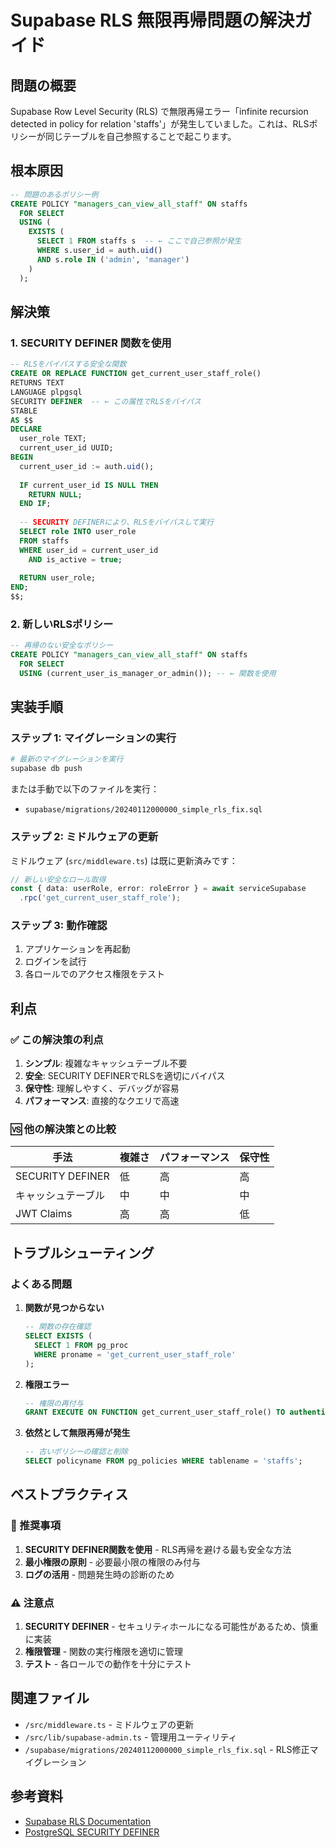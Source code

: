 # Supabase RLS 無限再帰問題の解決ガイド

## 問題の概要

Supabase Row Level Security (RLS) で無限再帰エラー「infinite recursion detected in policy for relation 'staffs'」が発生していました。これは、RLSポリシーが同じテーブルを自己参照することで起こります。

## 根本原因

```sql
-- 問題のあるポリシー例
CREATE POLICY "managers_can_view_all_staff" ON staffs
  FOR SELECT
  USING (
    EXISTS (
      SELECT 1 FROM staffs s  -- ← ここで自己参照が発生
      WHERE s.user_id = auth.uid() 
      AND s.role IN ('admin', 'manager')
    )
  );
```

## 解決策

### 1. SECURITY DEFINER 関数を使用

```sql
-- RLSをバイパスする安全な関数
CREATE OR REPLACE FUNCTION get_current_user_staff_role()
RETURNS TEXT
LANGUAGE plpgsql
SECURITY DEFINER  -- ← この属性でRLSをバイパス
STABLE
AS $$
DECLARE
  user_role TEXT;
  current_user_id UUID;
BEGIN
  current_user_id := auth.uid();
  
  IF current_user_id IS NULL THEN
    RETURN NULL;
  END IF;
  
  -- SECURITY DEFINERにより、RLSをバイパスして実行
  SELECT role INTO user_role
  FROM staffs
  WHERE user_id = current_user_id 
    AND is_active = true;
  
  RETURN user_role;
END;
$$;
```

### 2. 新しいRLSポリシー

```sql
-- 再帰のない安全なポリシー
CREATE POLICY "managers_can_view_all_staff" ON staffs
  FOR SELECT
  USING (current_user_is_manager_or_admin()); -- ← 関数を使用
```

## 実装手順

### ステップ 1: マイグレーションの実行

```bash
# 最新のマイグレーションを実行
supabase db push
```

または手動で以下のファイルを実行：
- `supabase/migrations/20240112000000_simple_rls_fix.sql`

### ステップ 2: ミドルウェアの更新

ミドルウェア (`src/middleware.ts`) は既に更新済みです：

```typescript
// 新しい安全なロール取得
const { data: userRole, error: roleError } = await serviceSupabase
  .rpc('get_current_user_staff_role');
```

### ステップ 3: 動作確認

1. アプリケーションを再起動
2. ログインを試行
3. 各ロールでのアクセス権限をテスト

## 利点

### ✅ この解決策の利点

1. **シンプル**: 複雑なキャッシュテーブル不要
2. **安全**: SECURITY DEFINERでRLSを適切にバイパス
3. **保守性**: 理解しやすく、デバッグが容易
4. **パフォーマンス**: 直接的なクエリで高速

### 🆚 他の解決策との比較

| 手法 | 複雑さ | パフォーマンス | 保守性 |
|------|--------|----------------|--------|
| SECURITY DEFINER | 低 | 高 | 高 |
| キャッシュテーブル | 中 | 中 | 中 |
| JWT Claims | 高 | 高 | 低 |

## トラブルシューティング

### よくある問題

1. **関数が見つからない**
   ```sql
   -- 関数の存在確認
   SELECT EXISTS (
     SELECT 1 FROM pg_proc 
     WHERE proname = 'get_current_user_staff_role'
   );
   ```

2. **権限エラー**
   ```sql
   -- 権限の再付与
   GRANT EXECUTE ON FUNCTION get_current_user_staff_role() TO authenticated;
   ```

3. **依然として無限再帰が発生**
   ```sql
   -- 古いポリシーの確認と削除
   SELECT policyname FROM pg_policies WHERE tablename = 'staffs';
   ```

## ベストプラクティス

### 🎯 推奨事項

1. **SECURITY DEFINER関数を使用** - RLS再帰を避ける最も安全な方法
2. **最小権限の原則** - 必要最小限の権限のみ付与
3. **ログの活用** - 問題発生時の診断のため

### ⚠️ 注意点

1. **SECURITY DEFINER** - セキュリティホールになる可能性があるため、慎重に実装
2. **権限管理** - 関数の実行権限を適切に管理
3. **テスト** - 各ロールでの動作を十分にテスト

## 関連ファイル

- `/src/middleware.ts` - ミドルウェアの更新
- `/src/lib/supabase-admin.ts` - 管理用ユーティリティ
- `/supabase/migrations/20240112000000_simple_rls_fix.sql` - RLS修正マイグレーション

## 参考資料

- [Supabase RLS Documentation](https://supabase.com/docs/guides/auth/row-level-security)
- [PostgreSQL SECURITY DEFINER](https://www.postgresql.org/docs/current/sql-createfunction.html)